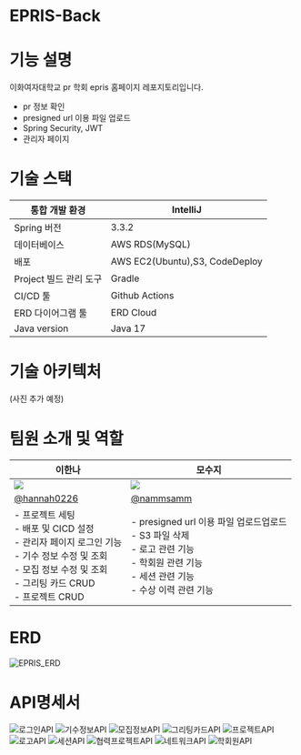 # EPRIS-Back
# 기능 설명

이화여자대학교 pr 학회 epris 홈페이지 레포지토리입니다.

- pr 정보 확인
- presigned url 이용 파일 업로드
- Spring Security, JWT
- 관리자 페이지

# 기술 스택
|통합 개발 환경| IntelliJ                       |
|---|--------------------------------|
|Spring 버전| 3.3.2                          |
|데이터베이스| AWS RDS(MySQL)                 |
|배포| AWS EC2(Ubuntu),S3, CodeDeploy |
|Project 빌드 관리 도구| Gradle                         |
|CI/CD 툴| Github Actions                 |
|ERD 다이어그램 툴| ERD Cloud                      |
|Java version| Java 17                        |

# 기술 아키텍처

(사진 추가 예정)

# 팀원 소개 및 역할

| 이한나                                                                                                                 | 모수지                                                                                                  |
|---------------------------------------------------------------------------------------------------------------------|------------------------------------------------------------------------------------------------------|
| <img src="https://avatars.githubusercontent.com/u/89291223?v=4"/>                                                   |  <img src="https://avatars.githubusercontent.com/u/108855492?v=4"/>                                                                                                      |
| [@hannah0226](https://github.com/hannah0226)                                                                        | [@nammsamm](https://github.com/nammsamm)                                                                     |
| - 프로젝트 세팅 <br> - 배포 및 CICD 설정 <br> - 관리자 페이지 로그인 기능 <br> - 기수 정보 수정 및 조회 <br> - 모집 정보 수정 및 조회 <br> - 그리팅 카드 CRUD <br> - 프로젝트 CRUD | - presigned url 이용 파일 업로드업로드 <br> - S3 파일 삭제 <br> - 로고 관련 기능 <br> - 학회원 관련 기능 <br> - 세션 관련 기능 <br> - 수상 이력 관련 기능 |

# ERD
![EPRIS_ERD](https://github.com/user-attachments/assets/c01a89c2-a81a-4d88-8a8b-088e349c6071)

# API명세서
![로그인API](https://github.com/user-attachments/assets/d7685976-becb-4c59-8092-580a4c8d5632)
![기수정보API](https://github.com/user-attachments/assets/726540d9-af7a-4da6-82a4-3540adb445ed)
![모집정보API](https://github.com/user-attachments/assets/f841439e-6f5b-457c-abd3-37d71f7988b8)
![그리팅카드API](https://github.com/user-attachments/assets/b227739d-b187-47b7-a897-e0a0e09e9812)
![프로젝트API](https://github.com/user-attachments/assets/10a000e3-8d0c-4f06-8f17-482482521859)
![로고API](https://github.com/user-attachments/assets/4891cce7-ab60-4a79-a18b-1becc73e30ff)
![세션API](https://github.com/user-attachments/assets/3f59b86f-13fd-4544-8cbc-3f5c1c858e0e)
![협력프로젝트API](https://github.com/user-attachments/assets/fe790955-fdbe-4029-92a7-4dcea0fd49d3)
![네트워크API](https://github.com/user-attachments/assets/959d9e39-432a-418e-b3cf-8d58308851f7)
![학회원API](https://github.com/user-attachments/assets/28aaaedf-1001-43d7-a2ec-5f440d1c5bd0)
